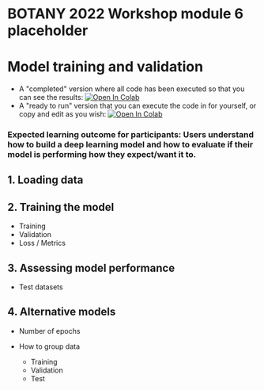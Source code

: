 # BOTANY 2022 Workshop module 6 placeholder

# Model training and validation 


* A "completed" version where all code has been executed so that you can see the results: 
[![Open In Colab](https://colab.research.google.com/assets/colab-badge.svg)](https://colab.research.google.com/github/richiehodel/Botany2022_DLworkshop/blob/main/6_model_training/Module_6_training.ipynb)
* A "ready to run" version that you can execute the code in for yourself, or copy and edit as you wish:
[![Open In Colab](https://colab.research.google.com/assets/colab-badge.svg)](https://colab.research.google.com/github/richiehodel/Botany2022_DLworkshop/blob/main/6_model_training/Module_6_training.ipynb)


### Expected learning outcome for participants: Users understand how to build a deep learning model and how to evaluate if their model is performing how they expect/want it to.

## 1. Loading data

## 2. Training the model

   * Training
   * Validation
   * Loss / Metrics

## 3. Assessing model performance

  * Test datasets
 
## 4. Alternative models

  * Number of epochs

  * How to group data
  	* Training
  	* Validation
  	* Test




